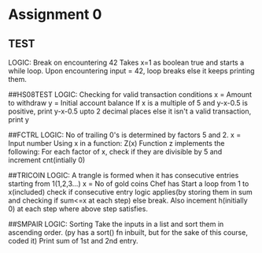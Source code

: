 # Assignment 0 

## TEST
LOGIC: Break on encountering 42
Takes x=1 as boolean true and starts a while loop.
Upon encountering input = 42, loop breaks else it keeps printing them.

##HS08TEST
LOGIC: Checking for valid transaction conditions
x = Amount to withdraw
y = Initial account balance
If x is a multiple of 5 and y-x-0.5 is positive, print y-x-0.5 upto 2 decimal places
else it isn't a valid transaction, print y


##FCTRL
LOGIC: No of trailing 0's is determined by factors 5 and 2.
x = Input number
Using x in a function: Z(x)
Function z implements the following:
For each factor of x, check if they are divisible by 5 and increment cnt(intially 0)

##TRICOIN
LOGIC: A trangle is formed when it has consecutive entries starting from 1(1,2,3...)
x = No of gold coins Chef has
Start a loop from 1 to x(included)
check if consecutive entry logic applies(by storing them in sum and checking if sum<=x at each step) else break.
Also incement h(initially 0) at each step where above step satisfies.

##SMPAIR
LOGIC: Sorting
Take the inputs in a list and sort them in ascending order. 
(py has a sort() fn inbuilt, but for the sake of this course, coded it)
Print sum of 1st and 2nd entry.

